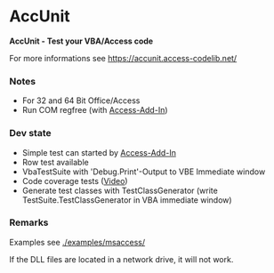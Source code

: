 # AccUnit
**AccUnit - Test your VBA/Access code**

For more informations see https://accunit.access-codelib.net/

### Notes
* For 32 and 64 Bit Office/Access
* Run COM regfree (with [Access-Add-In](https://github.com/AccessCodeLib/AccUnit/tree/main/access-add-in))

### Dev state
* Simple test can started by [Access-Add-In](https://github.com/AccessCodeLib/AccUnit/tree/main/access-add-in)
* Row test available
* VbaTestSuite with 'Debug.Print'-Output to VBE Immediate window
* Code coverage tests ([Video](https://accunit.access-codelib.net/videos/examples/CodeCoverageTest.mp4))
* Generate test classes with TestClassGenerator (write TestSuite.TestClassGenerator in VBA immediate window)


### Remarks
Examples see [./examples/msaccess/](https://github.com/AccessCodeLib/AccUnit/blob/main/examples/msaccess/)

If the DLL files are located in a network drive, it will not work.

